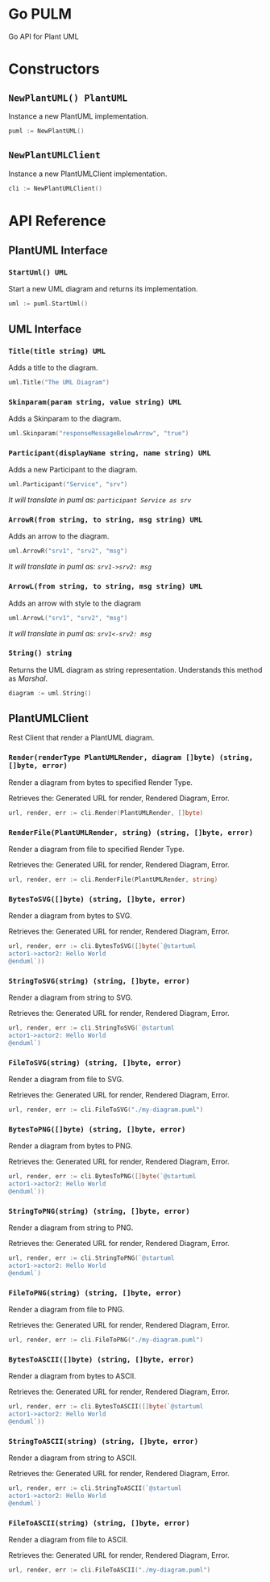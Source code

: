 # Go PULM
Go API for Plant UML

# Constructors

## `NewPlantUML() PlantUML`
Instance a new PlantUML implementation.

````go
puml := NewPlantUML()
````

## `NewPlantUMLClient`
Instance a new PlantUMLClient implementation.
````go
cli := NewPlantUMLClient()
````

# API Reference

## PlantUML Interface

### `StartUml() UML`
Start a new UML diagram and returns its implementation.

````go
uml := puml.StartUml()
````

## UML Interface

### `Title(title string) UML`
Adds a title to the diagram.

````go
uml.Title("The UML Diagram")
````

### `Skinparam(param string, value string) UML`
Adds a Skinparam to the diagram.

````go
uml.Skinparam("responseMessageBelowArrow", "true")
````

### `Participant(displayName string, name string) UML`
Adds a new Participant to the diagram.

````go
uml.Participant("Service", "srv")
````

*It will translate in puml as: `participant Service as srv`*

### `ArrowR(from string, to string, msg string) UML`
Adds an arrow to the diagram.

````go
uml.ArrowR("srv1", "srv2", "msg")
````
*It will translate in puml as: `srv1->srv2: msg`*


### `ArrowL(from string, to string, msg string) UML`
Adds an arrow with style to the diagram

````go
uml.ArrowL("srv1", "srv2", "msg")
````

*It will translate in puml as: `srv1<-srv2: msg`*

### `String() string`
Returns the UML diagram as string representation. Understands this method as *Marshal*.

````go
diagram := uml.String()
````

## PlantUMLClient
Rest Client that render a PlantUML diagram.

### `Render(renderType PlantUMLRender, diagram []byte) (string, []byte, error)`

Render a diagram from bytes to specified Render Type. 

Retrieves the: Generated URL for render, Rendered Diagram, Error.


````go
url, render, err := cli.Render(PlantUMLRender, []byte)
````

### `RenderFile(PlantUMLRender, string) (string, []byte, error)`
Render a diagram from file to specified Render Type. 

Retrieves the: Generated URL for render, Rendered Diagram, Error.

````go
url, render, err := cli.RenderFile(PlantUMLRender, string)
````

### `BytesToSVG([]byte) (string, []byte, error)`
Render a diagram from bytes to SVG. 

Retrieves the: Generated URL for render, Rendered Diagram, Error.

````go
url, render, err := cli.BytesToSVG([]byte(`@startuml
actor1->actor2: Hello World
@enduml`))
````

### `StringToSVG(string) (string, []byte, error)`
Render a diagram from string to SVG. 

Retrieves the: Generated URL for render, Rendered Diagram, Error.

````go
url, render, err := cli.StringToSVG(`@startuml
actor1->actor2: Hello World
@enduml`)
````

### `FileToSVG(string) (string, []byte, error)`
Render a diagram from file to SVG. 

Retrieves the: Generated URL for render, Rendered Diagram, Error.

````go
url, render, err := cli.FileToSVG("./my-diagram.puml")
````

### `BytesToPNG([]byte) (string, []byte, error)`
Render a diagram from bytes to PNG. 

Retrieves the: Generated URL for render, Rendered Diagram, Error.

````go
url, render, err := cli.BytesToPNG([]byte(`@startuml
actor1->actor2: Hello World
@enduml`))
````

### `StringToPNG(string) (string, []byte, error)`
Render a diagram from string to PNG. 

Retrieves the: Generated URL for render, Rendered Diagram, Error.

````go
url, render, err := cli.StringToPNG(`@startuml
actor1->actor2: Hello World
@enduml`)
````

### `FileToPNG(string) (string, []byte, error)`
Render a diagram from file to PNG. 

Retrieves the: Generated URL for render, Rendered Diagram, Error.

````go
url, render, err := cli.FileToPNG("./my-diagram.puml")
````

### `BytesToASCII([]byte) (string, []byte, error)`
Render a diagram from bytes to ASCII. 

Retrieves the: Generated URL for render, Rendered Diagram, Error.

````go
url, render, err := cli.BytesToASCII([]byte(`@startuml
actor1->actor2: Hello World
@enduml`))
````

### `StringToASCII(string) (string, []byte, error)`
Render a diagram from string to ASCII. 

Retrieves the: Generated URL for render, Rendered Diagram, Error.

````go
url, render, err := cli.StringToASCII(`@startuml
actor1->actor2: Hello World
@enduml`)
````

### `FileToASCII(string) (string, []byte, error)`
Render a diagram from file to ASCII. 

Retrieves the: Generated URL for render, Rendered Diagram, Error.

````go
url, render, err := cli.FileToASCII("./my-diagram.puml")
````


